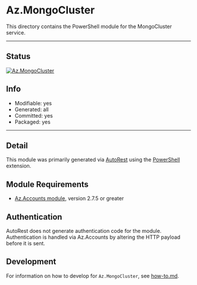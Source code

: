 <!-- region Generated -->
# Az.MongoCluster
This directory contains the PowerShell module for the MongoCluster service.

---
## Status
[![Az.MongoCluster](https://img.shields.io/powershellgallery/v/Az.MongoCluster.svg?style=flat-square&label=Az.MongoCluster "Az.MongoCluster")](https://www.powershellgallery.com/packages/Az.MongoCluster/)

## Info
- Modifiable: yes
- Generated: all
- Committed: yes
- Packaged: yes

---
## Detail
This module was primarily generated via [AutoRest](https://github.com/Azure/autorest) using the [PowerShell](https://github.com/Azure/autorest.powershell) extension.

## Module Requirements
- [Az.Accounts module](https://www.powershellgallery.com/packages/Az.Accounts/), version 2.7.5 or greater

## Authentication
AutoRest does not generate authentication code for the module. Authentication is handled via Az.Accounts by altering the HTTP payload before it is sent.

## Development
For information on how to develop for `Az.MongoCluster`, see [how-to.md](how-to.md).
<!-- endregion -->
